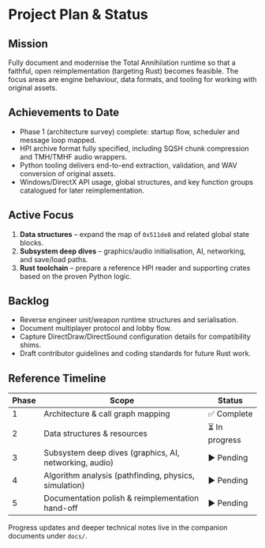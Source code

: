 # Project Plan & Status

## Mission
Fully document and modernise the Total Annihilation runtime so that a faithful, open reimplementation (targeting Rust) becomes feasible. The focus areas are engine behaviour, data formats, and tooling for working with original assets.

## Achievements to Date
- Phase 1 (architecture survey) complete: startup flow, scheduler and message loop mapped.
- HPI archive format fully specified, including SQSH chunk compression and TMH/TMHF audio wrappers.
- Python tooling delivers end-to-end extraction, validation, and WAV conversion of original assets.
- Windows/DirectX API usage, global structures, and key function groups catalogued for later reimplementation.

## Active Focus
1. **Data structures** – expand the map of `0x511de8` and related global state blocks.
2. **Subsystem deep dives** – graphics/audio initialisation, AI, networking, and save/load paths.
3. **Rust toolchain** – prepare a reference HPI reader and supporting crates based on the proven Python logic.

## Backlog
- Reverse engineer unit/weapon runtime structures and serialisation.
- Document multiplayer protocol and lobby flow.
- Capture DirectDraw/DirectSound configuration details for compatibility shims.
- Draft contributor guidelines and coding standards for future Rust work.

## Reference Timeline
| Phase | Scope | Status |
| ----- | ----- | ------ |
| 1 | Architecture & call graph mapping | ✅ Complete |
| 2 | Data structures & resources | ⏳ In progress |
| 3 | Subsystem deep dives (graphics, AI, networking, audio) | ▶ Pending |
| 4 | Algorithm analysis (pathfinding, physics, simulation) | ▶ Pending |
| 5 | Documentation polish & reimplementation hand-off | ▶ Pending |

Progress updates and deeper technical notes live in the companion documents under `docs/`.
